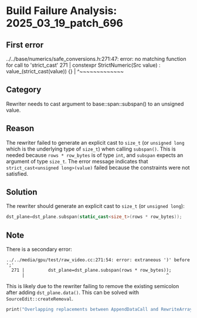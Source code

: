# Build Failure Analysis: 2025_03_19_patch_696

## First error

../../base/numerics/safe_conversions.h:271:47: error: no matching function for call to 'strict_cast'
  271 |   constexpr StrictNumeric(Src value) : value_(strict_cast<T>(value)) {}
      |                                               ^~~~~~~~~~~~~~

## Category
Rewriter needs to cast argument to base::span::subspan() to an unsigned value.

## Reason
The rewriter failed to generate an explicit cast to `size_t` (or `unsigned long` which is the underlying type of `size_t`) when calling `subspan()`. This is needed because `rows * row_bytes` is of type `int`, and `subspan` expects an argument of type `size_t`. The error message indicates that `strict_cast<unsigned long>(value)` failed because the constraints were not satisfied.

## Solution
The rewriter should generate an explicit cast to `size_t` (or `unsigned long`):
```c++
dst_plane=dst_plane.subspan(static_cast<size_t>(rows * row_bytes));
```

## Note
There is a secondary error:
```
../../media/gpu/test/raw_video.cc:271:54: error: extraneous ')' before ';'
  271 |         dst_plane=dst_plane.subspan(rows * row_bytes));
      |                                                      ^
```
This is likely due to the rewriter failing to remove the existing semicolon after adding `dst_plane.data()`. This can be solved with `SourceEdit::createRemoval`.
```c++
print("Overlapping replacements between AppendDataCall and RewriteArraySizeof.")